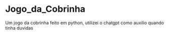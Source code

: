 # Jogo_da_Cobrinha
Um jogo da cobrinha feito em python, utilizei o chatgpt como auxilio quando tinha duvidas
